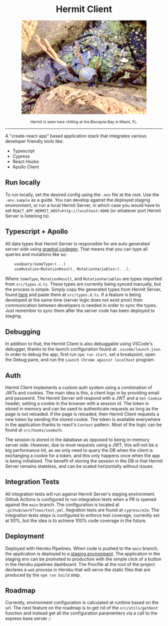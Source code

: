 <h1 align="center">Hermit Client</h1>
<p align="center">
    <img style="width: 400px" src="./public/shell.jpg">
    <p style="font-size: 12px" align="center" > Hermit is seen here chilling at the Biscayne Bay in Miami, FL.</p>
</p>
<hr>

A "create-react-app" based application stack that integrates various developer friendly tools like:

- Typescript
- Cypress
- React Hooks
- Apollo Client
  <br>

## Run locally

To run locally, set the desired config using the `.env` file at the root. Use the `.env.sample` as a guide.
You can develop against the deployed staging environment, or run a local Hermit Server, in which case you would have to set `REACT_APP_HERMIT_HOST=http://localhost:4000` (or whatever port Hermit Server is listening to).

## Typescript + Apollo

All data types that Hermit Server is responsible for are auto generated server-side using [graphql codegen](https://www.the-guild.dev/graphql/codegen). That means that you can type all queries and mutations like so:

```js
    useQuery<SomeType>(...)
    useMutation<MutationResult, MutationVariables>(...);
```

Where `SomeType`, `MutationResult`, and `MutationVariables` are types imported from `src/types.d.ts`. These types are currently being synced manually, but the process is simple. Simply copy the generated types from Hermit Server, found [here](https://github.com/svegalopez/hermit-server/blob/main/src/hermit/services/apollo/gql-types.d.ts) and paste them at `src/types.d.ts`. If a feature is being developed at the same time (server logic does not exist prior) then communication between developers is needed in order to sync the types. Just remember to sync them after the server code has been deployed to staging.

## Debugging

In addition to that, the Hermit Client is also debuggable using VSCode's debugger, thanks to the launch configuration found at `.vscode/launch.json`. In order to debug the app, first run `npm run start`, set a breakpoint, open the Debug pane, and run the `Launch Chrome against localhost` program.

## Auth

Hermit Client implements a custom auth system using a combination of JWTs and cookies.
The main idea is this, a client logs in by providing email and password. The Hermit Server will respond with a JWT and a `Set-Cookie` header, setting a cookie in the browser with a session id. The token is stored in memory and can be used to authenticate requests as long as the page is not reloaded. If the page is reloaded, then Hermit Client requests a new token by sending the stored cookie. The token is available everywhere in the application thanks to react's `Context` pattern. Most of the logic can be found at `src/hooks/useAuth`.

The session is stored in the database as opposed to being in-memory server side. However, due to most requests using a JWT, this will not be a big performance hit, as we only need to query the DB when the client is exchanging a cookie for a token, and this only happens once when the app is being initialized. The benefit of storing the session in the DB is that Hermit Server remains stateless, and can be scaled horizontally without issues.

## Integration Tests

All integration tests will run against Hermit Server's staging environment.
Github Actions is configured to run integration tests when a PR is opened against the `main` branch.
The configuration is located at `.github/workflows/test.yml`. Itegration tests are found at `cypress/e2e`. The integration tests steps is configured to enforce test coverage, currently set at 50%, but the idea is to achieve 100% code coverage in the future.

## Deployment

Deployed with Heroku Pipelines. When code is pushed to the `main` branch, the application is deployed to a [staging environment](https://staging.hermit.cloud/). The application in the staging env can be promoted to production with the simple click of a button in the Heroku pipelines dashboard. The Procfile at the root of the project declares a `web` process in Heroku that will serve the static files that are produced by the `npm run build` step.

## Roadmap

Currently, environment configuration is calculated at runtime based on the url.
The next feature on the roadmap is to get rid of the `src/utils/getHost` function and instead get all the configuration paramenters via a call to the express base server `/`.
